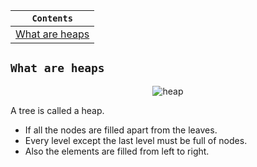 | `Contents` |
| ---------- |
| [What are heaps](https://github.com/devrath/studious-ds-adventure/blob/main/collection/Trees/BinaryTree/Heaps/README.md#what-are-heaps) |

</div>


## `What are heaps`

<div align="center">
  
![heap](https://github.com/devrath/studious-ds-adventure/assets/1456191/2d199273-83ec-4229-b4fc-6462ad6efcf1)

</div>

A tree is called a heap.
  * If all the nodes are filled apart from the leaves.
  * Every level except the last level must be full of nodes.
  * Also the elements are filled from left to right.

    
